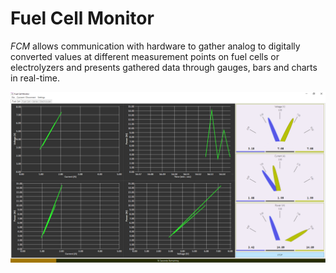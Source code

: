 # Fuel Cell Monitor

*FCM* allows communication with hardware to gather analog to digitally converted values at different measurement points on fuel cells or electrolyzers and presents gathered data through gauges, bars and charts in real-time.

![Fuel Cell Monitor](./.bin/Screenshot.png)




